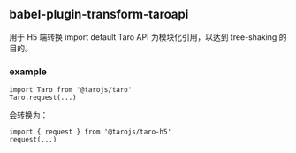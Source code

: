## babel-plugin-transform-taroapi

用于 H5 端转换 import default Taro API 为模块化引用，以达到 tree-shaking 的目的。

### example

```
import Taro from '@tarojs/taro'
Taro.request(...)
```

会转换为：

```
import { request } from '@tarojs/taro-h5'
request(...)
```
